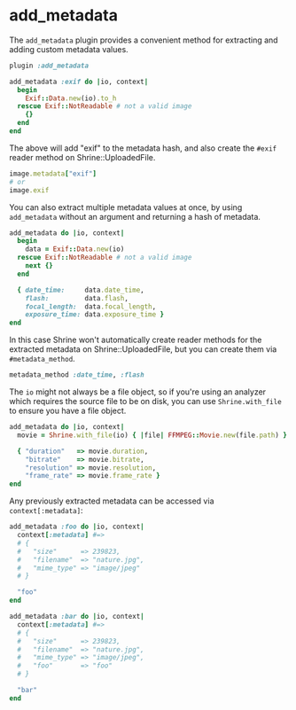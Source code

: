 # add_metadata

The `add_metadata` plugin provides a convenient method for extracting and
adding custom metadata values.

```rb
plugin :add_metadata

add_metadata :exif do |io, context|
  begin
    Exif::Data.new(io).to_h
  rescue Exif::NotReadable # not a valid image
    {}
  end
end
```

The above will add "exif" to the metadata hash, and also create the `#exif`
reader method on Shrine::UploadedFile.

```rb
image.metadata["exif"]
# or
image.exif
```

You can also extract multiple metadata values at once, by using `add_metadata`
without an argument and returning a hash of metadata.

```rb
add_metadata do |io, context|
  begin
    data = Exif::Data.new(io)
  rescue Exif::NotReadable # not a valid image
    next {}
  end

  { date_time:     data.date_time,
    flash:         data.flash,
    focal_length:  data.focal_length,
    exposure_time: data.exposure_time }
end
```

In this case Shrine won't automatically create reader methods for the extracted
metadata on Shrine::UploadedFile, but you can create them via
`#metadata_method`.

```rb
metadata_method :date_time, :flash
```

The `io` might not always be a file object, so if you're using an analyzer
which requires the source file to be on disk, you can use `Shrine.with_file` to
ensure you have a file object.

```rb
add_metadata do |io, context|
  movie = Shrine.with_file(io) { |file| FFMPEG::Movie.new(file.path) }

  { "duration"   => movie.duration,
    "bitrate"    => movie.bitrate,
    "resolution" => movie.resolution,
    "frame_rate" => movie.frame_rate }
end
```

Any previously extracted metadata can be accessed via `context[:metadata]`:

```rb
add_metadata :foo do |io, context|
  context[:metadata] #=>
  # {
  #   "size"      => 239823,
  #   "filename"  => "nature.jpg",
  #   "mime_type" => "image/jpeg"
  # }

  "foo"
end

add_metadata :bar do |io, context|
  context[:metadata] #=>
  # {
  #   "size"      => 239823,
  #   "filename"  => "nature.jpg",
  #   "mime_type" => "image/jpeg",
  #   "foo"       => "foo"
  # }

  "bar"
end
```
